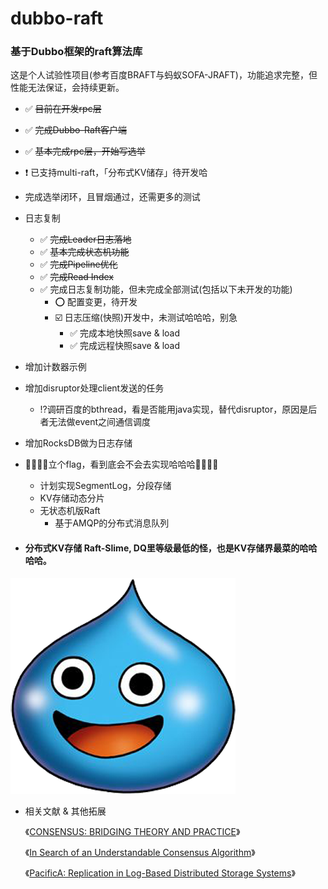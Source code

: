 # dubbo-raft

### 基于Dubbo框架的raft算法库

这是个人试验性项目(参考百度BRAFT与蚂蚁SOFA-JRAFT)，功能追求完整，但性能无法保证，会持续更新。

- ✅ ~~目前在开发rpc层~~
- ✅ ~~完成Dubbo-Raft客户端~~
- ✅ ~~基本完成rpc层，开始写选举~~
- ❗️ 已支持multi-raft，「分布式KV储存」待开发哈
- 完成选举闭环，且冒烟通过，还需更多的测试
- 日志复制
    - ✅ ~~完成Leader日志落地~~
    - ✅ ~~基本完成状态机功能~~
    - ✅ ~~完成Pipeline优化~~
    - ✅️ ~~完成Read Index~~
    - ✅ 完成日志复制功能，但未完成全部测试(包括以下未开发的功能)
        - ⭕️ 配置变更，待开发
        - ☑️ 日志压缩(快照)开发中，未测试哈哈哈，别急
            - ✅ 完成本地快照save & load
            - ✅ 完成远程快照save & load
- 增加计数器示例
- 增加disruptor处理client发送的任务
    - ⁉️调研百度的bthread，看是否能用java实现，替代disruptor，原因是后者无法做event之间通信调度
- 增加RocksDB做为日志存储

- 🚩🚩🚩🚩立个flag，看到底会不会去实现哈哈哈🚩🚩🚩🚩
    - 计划实现SegmentLog，分段存储
    - KV存储动态分片
    - 无状态机版Raft
        - 基于AMQP的分布式消息队列
        
- #### 分布式KV存储 Raft-Slime, DQ里等级最低的怪，也是KV存储界最菜的哈哈哈哈。

![史莱姆](https://raw.githubusercontent.com/zehonghuang/github_blog_bak/master/source/image/SMMDQSSD_-_Rocket.png)


- 相关文献 & 其他拓展

    《[CONSENSUS: BRIDGING THEORY AND PRACTICE](https://web.stanford.edu/~ouster/cgi-bin/papers/OngaroPhD.pdf)》
    
    《[In Search of an Understandable Consensus Algorithm](https://raft.github.io/raft.pdf)》
    
    《[PacificA: Replication in Log-Based Distributed Storage Systems](https://www.microsoft.com/en-us/research/publication/pacifica-replication-in-log-based-distributed-storage-systems/)》
    
    